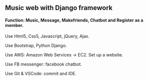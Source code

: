 ## Music web with Django framework

#### Function: Music, Message, Makefriends, Chatbot and Register as a member.

Use Html5, Css5, Javascript, jQuery, Ajax.

Use Bootstrap, Python Django.

Use AWS: Amazon Web Services -> EC2. Set up a website.

Use FB messenger: facebook chatbot.

Use Git & VSCode: commit and IDE.

